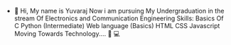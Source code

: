 - 👋 Hi, My name is Yuvaraj Now i am pursuing My
Undergraduation in the stream Of Electronics and Communication Engineering 
Skills:
     Basics Of C
     Python (Intermediate)
Web language (Basics)
     HTML
     CSS
     Javascript
Moving Towards Technology.... 📱 💻
